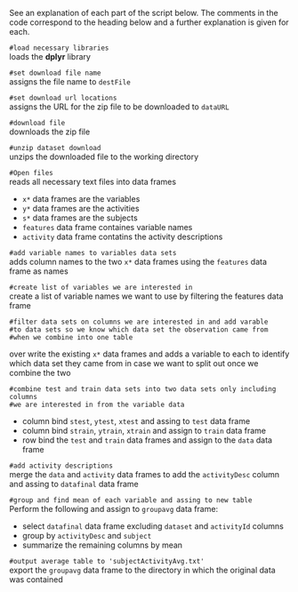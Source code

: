 See an explanation of each part of the script below. The comments in the code correspond to the
heading below and a further explanation is given for each.

`#load necessary libraries`  
loads the **dplyr** library

`#set download file name`  
assigns the file name to `destFile`

`#set download url locations`  
assigns the URL for the zip file to be downloaded to `dataURL`

`#download file`  
downloads the zip file

`#unzip dataset download`  
unzips the downloaded file to the working directory

`#Open files`  
reads all necessary text files into data frames
* `x*` data frames are the variables
* `y*` data frames are the activities
* `s*` data frames are the subjects
* `features` data frame containes variable names
* `activity` data frame contatins the activity descriptions 

`#add variable names to variables data sets`  
adds column names to the two `x*` data frames using the `features` data frame as names

`#create list of variables we are interested in`  
create a list of variable names we want to use by filtering the features data frame

```
#filter data sets on columns we are interested in and add varable 
#to data sets so we know which data set the observation came from 
#when we combine into one table
```
over write the existing `x*` data frames and adds a variable to each to identify 
which data set they came from in case we want to split out once we combine the two
```        
#combine test and train data sets into two data sets only including columns
#we are interested in from the variable data
```
* column bind `stest`, `ytest`, `xtest` and assing to `test` data frame
* column bind `strain`, `ytrain`, `xtrain` and assign to `train` data frame
* row bind the `test` and `train` data frames and assign to the `data` data frame

`#add activity descriptions`  
merge the `data` and `activity` data frames to add the `activityDesc` column and assing to `datafinal` data frame

`#group and find mean of each variable and assing to new table`  
Perform the following and assign to `groupavg` data frame:
* select `datafinal` data frame excluding `dataset` and `activityId` columns
* group by `activityDesc` and `subject`
* summarize the remaining columns by mean

`#output average table to 'subjectActivityAvg.txt'`  
export the `groupavg` data frame to the directory in which the original data was contained


